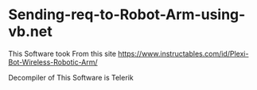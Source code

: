 # Sending-req-to-Robot-Arm-using-vb.net

This Software took From this site
      https://www.instructables.com/id/Plexi-Bot-Wireless-Robotic-Arm/
      
Decompiler of This Software is Telerik
